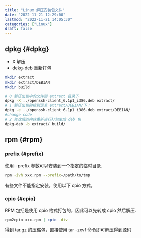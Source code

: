 ```yaml
---
title: "Linux 解压安装包文件"
date: "2022-11-21 12:29:00"
lastmod: "2022-11-21 14:05:30"
categories: ["Linux"]
draft: false
---
```


## dpkg {#dpkg}

-   X 解压
-   dekg-deb 重新打包

<!--listend-->

```sh
mkdir extract
mkdir extract/DEBIAN
mkdir build

# 0 解压出包中的文件到 extract 目录下
dpkg -X ../openssh-client_6.1p1_i386.deb extract/
# 1 解压出包的控制信息 extract/DEBIAN/下：
dpkg -e ../openssh-client_6.1p1_i386.deb extract/DEBIAN/
#change code
# 2 修改后的内容重新进行打包生成 deb 包
dpkg-deb -b extract/ build/
```


## rpm {#rpm}


### prefix {#prefix}

使用--prefix 参数可以安装到一个指定的临时目录.

```sh
rpm -ivh xxx.rpm --prefix=/path/to/tmp
```

有些文件不能指定安装，使用以下 cpio 方式。


### cpio {#cpio}

RPM 包括是使用 cpio 格式打包的，因此可以先转成 cpio 然后解压.

```sh
rpm2cpio xxx.rpm | cpio -div
```

得到 tar.gz 的压缩包，直接使用 tar -zxvf 命令即可解压得到源码